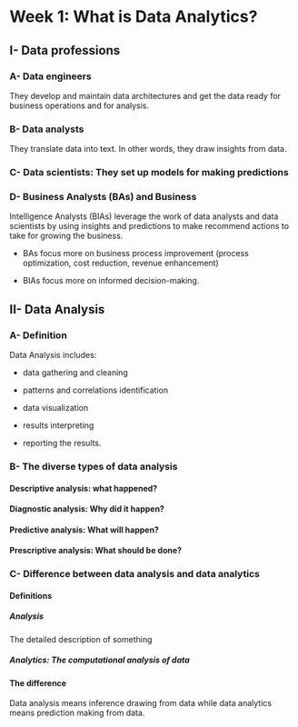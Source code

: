# Week 1: What is Data Analytics?

## I- Data professions

### A- Data engineers

They develop and maintain data architectures and get the data ready for business operations and for analysis.

### B- Data analysts

They translate data into text. In other words, they draw insights from data.

### C- Data scientists: They set up models for making predictions

### D- Business Analysts (BAs) and Business

Intelligence Analysts (BIAs) leverage the work of data analysts and data scientists by using insights and predictions to make recommend actions to take for growing the business.

* BAs focus more on business process improvement (process optimization, cost reduction, revenue enhancement)

* BIAs focus more on informed decision-making.

## II- Data Analysis

### A- Definition

Data Analysis includes:

* data gathering and cleaning

* patterns and correlations identification

* data visualization

* results interpreting

* reporting the results.

### B- The diverse types of data analysis

#### Descriptive analysis: what happened?

#### Diagnostic analysis: Why did it happen?

#### Predictive analysis: What will happen?

#### Prescriptive analysis: What should be done?

### C- Difference between data analysis and data analytics

#### Definitions

##### Analysis

The detailed description of something

##### Analytics: The computational analysis of data

#### The difference

Data analysis means inference drawing from data while data analytics means prediction making from data.
